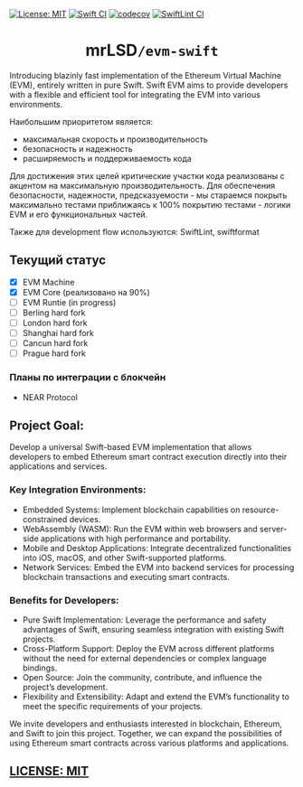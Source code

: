 [![License: MIT](https://img.shields.io/badge/License-MIT-yellow.svg)](https://opensource.org/licenses/MIT)
[![Swift CI](https://github.com/mrLSD/evm-swift/actions/workflows/swift.yaml/badge.svg)](https://github.com/mrLSD/evm-swift/actions/workflows/swift.yaml)
[![codecov](https://codecov.io/gh/mrLSD/evm-swift/graph/badge.svg?token=1uc0niBI3c)](https://codecov.io/gh/mrLSD/evm-swift)
[![SwiftLint CI](https://img.shields.io/badge/SwiftLint-CI-blue.svg)](https://github.com/realm/SwiftLint)

<div style="text-align: center;">
    <h1>mrLSD<code>/evm-swift</code></h1>
</div>



Introducing blazinly fast implementation of the Ethereum Virtual Machine (EVM), entirely written in pure Swift. Swift EVM aims to provide developers with a flexible and efficient tool for integrating the EVM into various environments.

Наибольшим приоритетом является:
- максимальная скорость и производительность
- безопасность и надежность
- расширяемость и поддерживаемость кода

Для достижения этих целей критические участки кода реализованы с акцентом на 
максимальную производительность. Для обеспечения безопасности, надежности,
предсказуемости - мы стараемся покрыть максимально тестами приближаясь к 100%
покрытию тестами - логики EVM и его функциональных частей. 

Также для development flow используются: SwiftLint, swiftformat

## Текущий статус

- [x] EVM Machine
- [x] EVM Core (реализовано на 90%)
- [ ] EVM Runtie (in progress)
- [ ] Berling hard fork
- [ ] London hard fork
- [ ] Shanghai hard fork
- [ ] Cancun hard fork
- [ ] Prague hard fork

### Планы по интеграции с блокчейн

- NEAR Protocol

## Project Goal:

Develop a universal Swift-based EVM implementation that allows developers to embed Ethereum smart contract execution directly into their applications and services.

### Key Integration Environments:

- Embedded Systems: Implement blockchain capabilities on resource-constrained devices.
- WebAssembly (WASM): Run the EVM within web browsers and server-side applications with high performance and portability.
- Mobile and Desktop Applications: Integrate decentralized functionalities into iOS, macOS, and other Swift-supported platforms.
- Network Services: Embed the EVM into backend services for processing blockchain transactions and executing smart contracts.

### Benefits for Developers:

- Pure Swift Implementation: Leverage the performance and safety advantages of Swift, ensuring seamless integration with existing Swift projects.
- Cross-Platform Support: Deploy the EVM across different platforms without the need for external dependencies or complex language bindings.
- Open Source: Join the community, contribute, and influence the project’s development.
- Flexibility and Extensibility: Adapt and extend the EVM’s functionality to meet the specific requirements of your projects.

We invite developers and enthusiasts interested in blockchain, Ethereum, and Swift to join this project. Together, we can expand the possibilities of using Ethereum smart contracts across various platforms and applications.

## [LICENSE: MIT](LICENSE)